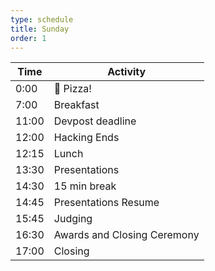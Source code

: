 ```yaml
---
type: schedule
title: Sunday
order: 1
---
```


| Time  | Activity                    |
|-------|-----------------------------|
| 0:00  | 🍕 Pizza!                   |
| 7:00  | Breakfast                   |
| 11:00 | Devpost deadline |
| 12:00 | Hacking Ends                |
| 12:15 | Lunch                       |
| 13:30 | Presentations               |
| 14:30 | 15 min break |
| 14:45 | Presentations Resume |
| 15:45 | Judging                     |
| 16:30 | Awards and Closing Ceremony |
| 17:00 | Closing                     |
